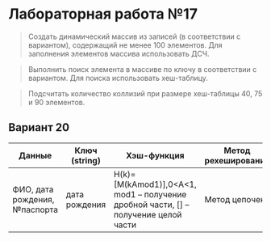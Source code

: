 # Лабораторная работа №17
> Создать динамический массив из записей (в соответствии с вариантом),
содержащий не менее 100 элементов. Для заполнения элементов массива
использовать ДСЧ.

> Выполнить поиск элемента в массиве по ключу в соответствии с вариантом. Для
поиска использовать хеш-таблицу.

> Подсчитать количество коллизий при размере хеш-таблицы 40, 75 и 90
элементов.

## Вариант 20

| Данные                        | Ключ (string) | Хэш-функция                                                                         | Метод рехеширования  |
| ----------------------------- | ------------- | ----------------------------------------------------------------------------------- | -------------------- |
| ФИО, дата рождения, №паспорта | дата рождения | H(k)= [M(kAmod1)],0<A<1, mod1 – получение дробной части, [] – получение целой части | Метод цепочек        |
